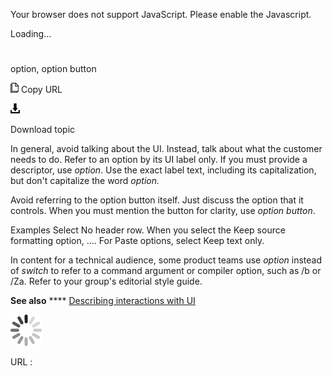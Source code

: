Your browser does not support JavaScript. Please enable the Javascript.

Loading...

# 

option, option button

![Copy URL](option-button_files/Copy.png)
Copy URL

![Download](option-button_files/Download.png)

Download topic

In general, avoid talking about the UI. Instead, talk about what the customer needs to do. Refer to an option by its UI label only. If you must provide a descriptor, use *option*. Use the exact label text, including its capitalization, but don't capitalize the word *option.*

Avoid
referring to the option button itself. Just discuss the option that it
controls. When you must mention the button for clarity, use *option button*.

Examples
Select No header row.
When you select the Keep source formatting option, ....
For Paste options, select Keep text only.

In content for a technical audience, some product teams use *option* instead of *switch* to refer to a command argument or compiler option, such as /b or /Za. Refer to your group's editorial style guide.  

**See also** **** [Describing interactions with UI](https://worldready.cloudapp.net/Styleguide/Read?id=2700&topicid=26472)

![In progress](option-button_files/activity-large.gif)

URL :
